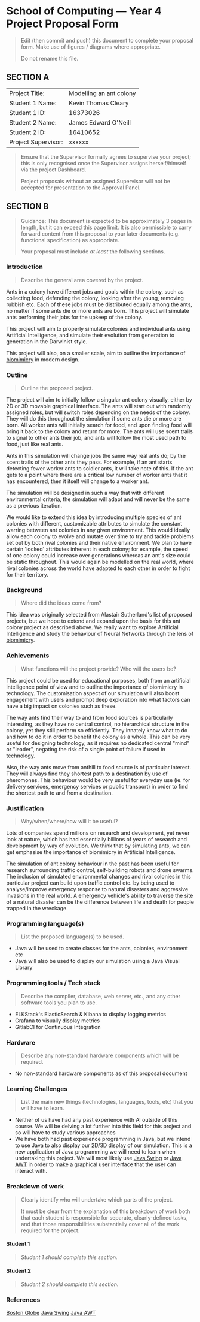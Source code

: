# School of Computing &mdash; Year 4 Project Proposal Form

> Edit (then commit and push) this document to complete your proposal form.
> Make use of figures / diagrams where appropriate.
>
> Do not rename this file.

## SECTION A

|                     |                         |
|---------------------|-------------------------|
|Project Title:       | Modelling an ant colony |
|Student 1 Name:      | Kevin Thomas Cleary     |
|Student 1 ID:        | 16373026                |
|Student 2 Name:      | James Edward O'Neill    |
|Student 2 ID:        | 16410652                |
|Project Supervisor:  | xxxxxx                  |

> Ensure that the Supervisor formally agrees to supervise your project; this is only recognised once the
> Supervisor assigns herself/himself via the project Dashboard.
>
> Project proposals without an assigned
> Supervisor will not be accepted for presentation to the Approval Panel.

## SECTION B

> Guidance: This document is expected to be approximately 3 pages in length, but it can exceed this page limit.
> It is also permissible to carry forward content from this proposal to your later documents (e.g. functional
> specification) as appropriate.
>
> Your proposal must include *at least* the following sections.


### Introduction

> Describe the general area covered by the project.

Ants in a colony have different jobs and goals within the colony, such as collecting food, defending the colony, looking after the young, removing rubbish etc. Each of these jobs must be distributed equally among the ants, no matter if some ants die or more ants are born. This project will simulate ants performing their jobs for the upkeep of the colony. 

This project will aim to properly simulate colonies and individual ants using Artificial Intelligence, and simulate their evolution from generation to generation in the Darwinist style. 

This project will also, on a smaller scale, aim to outline the importance of [biomimicry](biomimicry-link) in modern design. 

### Outline

> Outline the proposed project.

The project will aim to initially follow a singular ant colony visually, either by 2D or 3D movable graphical interface. The ants will start out with randomly assigned roles, but will switch roles depending on the needs of the colony. They will do this throughout the simulation if some ants die or more are born. All worker ants will initially search for food, and upon finding food will bring it back to the colony and return for more. The ants will use scent trails to signal to other ants their job, and ants will follow the most used path to food, just like real ants. 

Ants in this simulation will change jobs the same way real ants do; by the scent trails of the other ants they pass. For example, if an ant starts detecting fewer worker ants to soldier ants, it will take note of this. If the ant gets to a point where there are a critical low number of worker ants that it has encountered, then it itself will change to a worker ant. 

The simulation will be designed in such a way that with different environmental criteria, the simulation will adapt and will never be the same as a previous iteration. 

We would like to extend this idea by introducing multiple species of ant colonies with different, customizable attributes to simulate the constant warring between ant colonies in any given environment. This would ideally allow each colony to evolve and mutate over time to try and tackle problems set out by both rival colonies and their native environment. We plan to have certain 'locked' attributes inherent in each colony; for example, the speed of one colony could increase over generations whereas an ant's size could be static throughout. This would again be modelled on the real world, where rival colonies across the world have adapted to each other in order to fight for their territory.

### Background

> Where did the ideas come from?

This idea was originally selected from Alastair Sutherland's list of proposed projects, but we hope to extend and expand upon the basis for this ant colony project as described above. We really want to explore Artificial Intelligence and study the behaviour of Neural Networks through the lens of [biomimicry](biomimicry-link). 

### Achievements

> What functions will the project provide? Who will the users be?

This project could be used for educational purposes, both from an artificial intelligence point of view and to outline the importance of biomimicry in technology. The customisation aspect of our simulation will also boost engagement with users and prompt deep exploration into what factors can have a big impact on colonies such as these.

The way ants find their way to and from food sources is particularly interesting, as they have no central control, no hierarchical structure in the colony, yet they still perform so efficiently. They innately know what to do and how to do it in order to benefit the colony as a whole. This can be very useful for designing technology, as it requires no dedicated central "mind" or "leader", negating the risk of a single point of failure if used in technology. 

Also, the way ants move from anthill to food source is of particular interest. They will always find they shortest path to a destination by use of pheromones. This behaviour would be very useful for everyday use (ie. for delivery services, emergency services or public transport) in order to find the shortest path to and from a destination. 

### Justification

> Why/when/where/how will it be useful?

Lots of companies spend millions on research and development, yet never look at nature, which has had essentially billions of years of research and development by way of evolution. We think that by simulating ants, we can get emphasise the importance of biomimicry in Artificial Intelligence.  

The simulation of ant colony behaviour in the past has been useful for research surrounding traffic control, self-building robots and drone swarms. The inclusion of simulated environmental changes and rival colonies in this particular project can build upon traffic control etc. by being used to analyse/improve emergency response to natural disasters and aggressive invasions in the real world. A emergency vehicle's ability to traverse the site of a natural disaster can be the difference between life and death for people trapped in the wreckage. 

### Programming language(s)

> List the proposed language(s) to be used.

- Java will be used to create classes for the ants, colonies, environment etc
- Java will also be used to display our simulation using a Java Visual Library

### Programming tools / Tech stack

> Describe the compiler, database, web server, etc., and any other software tools you plan to use.

- ELKStack's ElasticSearch & Kibana to display logging metrics
- Grafana to visually display metrics
- GitlabCI for Continuous Integration

### Hardware

> Describe any non-standard hardware components which will be required.

- No non-standard hardware components as of this proposal document

### Learning Challenges

> List the main new things (technologies, languages, tools, etc) that you will have to learn.

- Neither of us have had any past experience with AI outside of this course. We will be delving a lot further into this field for this project and so will have to study various approaches
- We have both had past experience programming in Java, but we intend to use Java to also display our 2D/3D display of our simulation. This is a new application of Java programming we will need to learn when undertaking this project. We will most likely use [Java Swing](java-swing-link) or [Java AWT](java-awt-link) in order to make a graphical user interface that the user can interact with. 

### Breakdown of work

> Clearly identify who will undertake which parts of the project.
>
> It must be clear from the explanation of this breakdown of work both that each student is responsible for
> separate, clearly-defined tasks, and that those responsibilities substantially cover all of the work required
> for the project.

#### Student 1

> *Student 1 should complete this section.*

#### Student 2

> *Student 2 should complete this section.*

### References
[Boston Globe](https://www.bostonglobe.com/ideas/2018/11/09/what-complex-technology-can-learn-from-simple-ants/nRUJgi2duvaS0tg6Nk7WcL/story.html)
[Java Swing](https://www.guru99.com/java-swing-gui.html)
[Java AWT](https://www.ntu.edu.sg/home/ehchua/programming/java/J4a_GUI.html)

[biomimicry-link]: https://biomimicry.org/what-is-biomimicry/
[java-swing-link]: https://www.guru99.com/java-swing-gui.html
[java-awt-link]: https://www.ntu.edu.sg/home/ehchua/programming/java/J4a_GUI.html